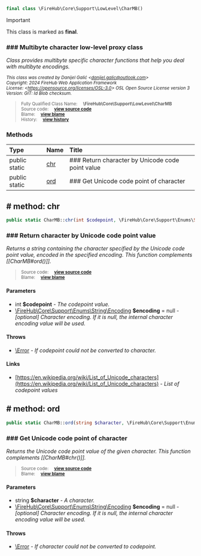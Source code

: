 ```php
final class \FireHub\Core\Support\LowLevel\CharMB()
```





> [!IMPORTANT]
This class is marked as **final**.







### ### Multibyte character low-level proxy class

_Class provides multibyte specific character functions that help you deal with multibyte encodings._

<sub>_This class was created by Danijel Galić &lt;danijel.galic@outlook.com&gt;_</sub><br/><sub>_Copyright: 2024 FireHub Web Application Framework_</sub><br/><sub>_License: &lt;https://opensource.org/licenses/OSL-3.0&gt; OSL Open Source License version 3_</sub><br/><sub>_Version: GIT: $Id$ Blob checksum._</sub>

><sub>Fully Qualified Class Name:  **\FireHub\Core\Support\LowLevel\CharMB**</sub><br/>
    <sub>Source code:  **[view source code](https://github.com/The-FireHub-Project/Core/blob/develop-pre-alpha-m1/src/support/lowlevel/firehub.CharMB.php#L29)**</sub><br/>
        <sub>Blame:  **[view blame](https://github.com/The-FireHub-Project/Core/blame/develop-pre-alpha-m1/src/support/lowlevel/firehub.CharMB.php)**</sub><br/>
        <sub>History:  **[view history](https://github.com/The-FireHub-Project/Core/commits/develop-pre-alpha-m1/src/support/lowlevel/firehub.CharMB.php)**</sub>


### Methods
| Type | Name | Title |
|:-----|:-----|:------|
|public static |<a href="#chr()">chr</a>|### Return character by Unicode code point value|
|public static |<a href="#ord()">ord</a>|### Get Unicode code point of character|

<h2><a name="chr()"># method: chr</a></h2>

```php
public static CharMB::chr(int $codepoint, \FireHub\Core\Support\Enums\String\Encoding $encoding = null)
```













### ### Return character by Unicode code point value

_Returns a string containing the character specified by the Unicode code point value, encoded in the specified
encoding. This function complements [[CharMB#ord()]]._

><sub>Source code:  **[view source code](https://github.com/The-FireHub-Project/Core/blob/develop-pre-alpha-m1/src/support/lowlevel/firehub.CharMB.php#L51)**</sub><br/>
        <sub>Blame:  **[view blame](https://github.com/The-FireHub-Project/Core/blame/develop-pre-alpha-m1/src/support/lowlevel/firehub.CharMB.php#L51)**</sub>
#### Parameters

* int **$codepoint** - _The codepoint value._
* [\FireHub\Core\Support\Enums\String\Encoding](./Wiki-Encoding) **$encoding** = null - _[optional] 
Character encoding. If it is null, the internal character encoding value will be used._
#### Throws

* [\Error](./Wiki-Error) - _If codepoint could not be converted to character._
#### Links

* [https://en.wikipedia.org/wiki/List_of_Unicode_characters](https://en.wikipedia.org/wiki/List_of_Unicode_characters) - _List of codepoint values_
<h2><a name="ord()"># method: ord</a></h2>

```php
public static CharMB::ord(string $character, \FireHub\Core\Support\Enums\String\Encoding $encoding = null)
```













### ### Get Unicode code point of character

_Returns the Unicode code point value of the given character. This function complements [[CharMB#chr()]]._

><sub>Source code:  **[view source code](https://github.com/The-FireHub-Project/Core/blob/develop-pre-alpha-m1/src/support/lowlevel/firehub.CharMB.php#L75)**</sub><br/>
        <sub>Blame:  **[view blame](https://github.com/The-FireHub-Project/Core/blame/develop-pre-alpha-m1/src/support/lowlevel/firehub.CharMB.php#L75)**</sub>
#### Parameters

* string **$character** - _A character._
* [\FireHub\Core\Support\Enums\String\Encoding](./Wiki-Encoding) **$encoding** = null - _[optional] 
Character encoding. If it is null, the internal character encoding value will be used._
#### Throws

* [\Error](./Wiki-Error) - _If character could not be converted to codepoint._